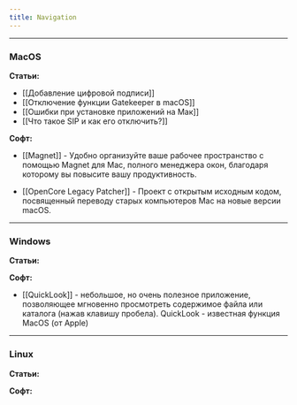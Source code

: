 ```yaml
---
title: Navigation
---
```

---

### MacOS

**Статьи:**

- [[Добавление цифровой подписи]]
- [[Отключение функции Gatekeeper в macOS]]
- [[Ошибки при установке приложений на Мак]]
- [[Что такое SIP и как его отключить?]]

**Софт:**

- [[Magnet]] - Удобно организуйте ваше рабочее пространство с помощью Magnet для Mac, полного менеджера окон, благодаря которому вы повысите вашу продуктивность.

- [[OpenCore Legacy Patcher]] - Проект с открытым исходным кодом, посвященный переводу старых компьютеров Mac на новые версии macOS.

---

### Windows

**Статьи:**

**Софт:**

- [[QuickLook]] - небольшое, но очень полезное приложение, позволяющее мгновенно просмотреть содержимое файла или каталога (нажав клавишу пробела). QuickLook - известная функция MacOS (от Apple)

---

### Linux

**Статьи:**

**Софт:**
